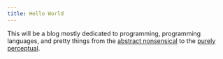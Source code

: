 ```yaml
---
title: Hello World
---
```


This will be a blog mostly dedicated to programming, programming languages, and pretty things from the [abstract nonsensical](https://ncatlab.org/nlab/show/Yoneda+lemma)
to the [purely perceptual](https://hylogen.com).
